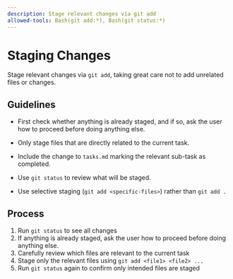 ```yaml
---
description: Stage relevant changes via git add
allowed-tools: Bash(git add:*), Bash(git status:*)
---
```

# Staging Changes

Stage relevant changes via `git add`, taking great care not to add
unrelated files or changes.

## Guidelines

- First check whether anything is already staged, and if so, ask
  the user how to proceed before doing anything else.

- Only stage files that are directly related to the current task.

- Include the change to `tasks.md` marking the relevant sub-task as
  completed.

- Use `git status` to review what will be staged.

- Use selective staging (`git add <specific-files>`) rather than `git add .`

## Process

1. Run `git status` to see all changes
2. If anything is already staged, ask
   the user how to proceed before doing anything else.
3. Carefully review which files are relevant to the current task
4. Stage only the relevant files using `git add <file1> <file2> ...`
5. Run `git status` again to confirm only intended files are staged

